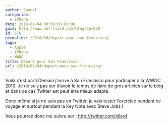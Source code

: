 ```yaml
---
author: Samuel
categories:
  - iPhone
date: 2010-06-04 00:08:05+00:00
guid: http://www.net-liard.com/blog/?p=676
id: 676
permalink: /2010/06/depart-pour-san-francisco/
tags:
  - Apple
  - iPhone
  - WWDC
title: Départ pour San Francisco !
url: /2010/06/04/depart-pour-san-francisco/
---
```


Voila c&#8217;est parti Demain j&#8217;arrive à San Francisco pour participer à la WWDC 2010. Je ne suis pas sur d&#8217;avoir le temps de faire de gros articles sur le blog et dans ce cas Twitter est peut être mieux adapté.
  
Donc même si je ne suis pas un Twitter, je vais tester l&#8217;exercice pendant ce voyage et surtout pendant la Key Note avec Steve Jobs !
  
Vous pourrez donc me suivre sur : <http://twitter.com/sliard>